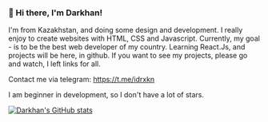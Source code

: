 ### 👋 Hi there, I'm Darkhan!
I'm from Kazakhstan, and doing some design and development. I really enjoy to create websites with HTML, CSS and Javascript. Currently, my goal - is to be the best web developer of my country.
Learning React.Js, and projects will be here, in github. If you want to see my projects, please go and watch, I left links for all.

Contact me via telegram: https://t.me/idrxkn

I am beginner in development, so I don't have a lot of stars.

[![Darkhan's GitHub stats](https://github-readme-stats.vercel.app/api?username=DarkhanB04)](https://github.com/darkhanb04/github-readme-stats)


<!---
DarkhanB04/DarkhanB04 is a ✨ special ✨ repository because its `README.md` (this file) appears on your GitHub profile.
You can click the Preview link to take a look at your changes.
--->
